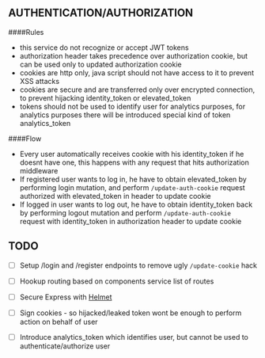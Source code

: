 AUTHENTICATION/AUTHORIZATION
--

####Rules
* this service do not recognize or accept JWT tokens
* authorization header takes precedence over authorization cookie, 
  but can be used only to updated authorization cookie
* cookies are http only, java script should not have access to it to prevent XSS attacks
* cookies are secure and are transferred only over encrypted connection, 
  to prevent hijacking identity_token or elevated_token 
* tokens should not be used to identify user for analytics purposes, 
  for analytics purposes there will be introduced special kind of token analytics_token

####Flow
* Every user automatically receives cookie with his identity_token if he doesnt have one,
  this happens with any request that hits authorization middleware
* If registered user wants to log in, he have to obtain elevated_token by performing login mutation,
  and perform `/update-auth-cookie` request authorized with elevated_token in header to update cookie
* If logged in user wants to log out, he have to obtain identity_token back by performing logout mutation
  and perform `/update-auth-cookie` request with identity_token in authorization header to update cookie

TODO
--

* [ ] Setup /login and /register endpoints to remove ugly `/update-cookie` hack 
* [ ] Hookup routing based on components service list of routes 
* [ ] Secure Express with [Helmet](https://github.com/helmetjs/helmet)
* [ ] Sign cookies - so hijacked/leaked token wont be enough to perform action on behalf of user   
* [ ] Introduce analytics_token which identifies user, but cannot be used to authenticate/authorize user
 